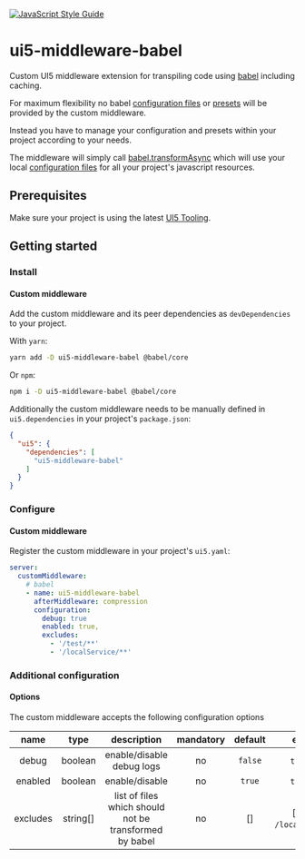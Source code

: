 [![JavaScript Style Guide](https://img.shields.io/badge/code_style-standard-brightgreen.svg)](https://standardjs.com)

# ui5-middleware-babel
Custom UI5 middleware extension for transpiling code using [babel](https://babeljs.io/) including caching.

For maximum flexibility no babel [configuration files](https://babeljs.io/docs/en/config-files) or [presets](https://babeljs.io/docs/en/presets) will be provided by the custom middleware.

Instead you have to manage your configuration and presets within your project according to your needs.

The middleware will simply call [babel.transformAsync](https://babeljs.io/docs/en/babel-core#transformasync) which will use your local [configuration files](https://babeljs.io/docs/en/config-files) for all your project's javascript resources.

## Prerequisites
Make sure your project is using the latest [UI5 Tooling](https://sap.github.io/ui5-tooling/pages/GettingStarted/).

## Getting started

### Install

#### Custom middleware
Add the custom middleware and its peer dependencies as `devDependencies` to your project.

With `yarn`:
```sh
yarn add -D ui5-middleware-babel @babel/core
```
Or `npm`:
```sh
npm i -D ui5-middleware-babel @babel/core
```

Additionally the custom middleware needs to be manually defined in `ui5.dependencies` in your project's `package.json`:
```json
{
  "ui5": {
    "dependencies": [
      "ui5-middleware-babel"
    ]
  }
}
```

### Configure

#### Custom middleware
Register the custom middleware in your project's `ui5.yaml`:
```yaml
server:
  customMiddleware:
    # babel
    - name: ui5-middleware-babel
      afterMiddleware: compression
      configuration:
        debug: true
        enabled: true,
        excludes:
          - '/test/**'
          - '/localService/**'
```

### Additional configuration

#### Options
The custom middleware accepts the following configuration options

|   name   |   type   |                     description                        | mandatory | default |             examples             |
|:--------:|:--------:|:------------------------------------------------------:|:---------:|:-------:|:--------------------------------:|
|   debug  |  boolean |              enable/disable debug logs                 |     no    | `false` |          `true`, `false`         |
|  enabled |  boolean |                   enable/disable                       |     no    |  `true` |          `true`, `false`         |
| excludes | string[] | list of files which should not be transformed by babel |     no    |    []   | [`/test/**`, `/localService/**`] |
